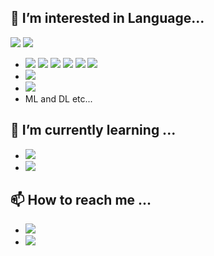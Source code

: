 ## 👀 I’m interested in Language...
<a href="https://www.python.org/" target="_blank"><img src="https://img.shields.io/badge/Python-library-0288D1?style=flat-square&logo=Python&logoColor=white"/></a>
<a target="_blank"><img src="https://img.shields.io/badge/BookStack-library-FF6F00?style=flat-square&logo=BookStack&logoColor=white"/></a>
- <a href="https://www.tensorflow.org/?hl=ko" target="_blank"><img src="https://img.shields.io/badge/TensorFlow-FF6F00?style=flat-square&logo=TensorFlow&logoColor=white"/></a>
<a href="https://keras.io/" target="_blank"><img src="https://img.shields.io/badge/Keras-FF6F00?style=flat-square&logo=Keras&logoColor=white"/></a>
<a href="https://pytorch.org/" target="_blank"><img src="https://img.shields.io/badge/PyTorch-EE4C2C?style=flat-square&logo=PyTorch&logoColor=white"/></a>
<a href="https://scikit-learn.org/stable/" target="_blank"><img src="https://img.shields.io/badge/scikit-learn-D00000?style=flat-square&logo=scikit-learn&logoColor=white"/></a>
<a href="https://numpy.org/" target="_blank"><img src="https://img.shields.io/badge/NumPy-013243?style=flat-square&logo=NumPy&logoColor=white"/></a>
<a href="https://pandas.pydata.org/" target="_blank"><img src="https://img.shields.io/badge/pandas-150458?style=flat-square&logo=pandas&logoColor=white"/></a>
- <a href="https://ko.reactjs.org/" target="_blank"><img src="https://img.shields.io/badge/React-61DAFB?style=flat-square&logo=React&logoColor=white"/></a>
- <a href="https://developer.android.com/" target="_blank"><img src="https://img.shields.io/badge/Android Studio-3DDC84?style=flat-square&logo=Android Studio&logoColor=white"/></a>
- ML and DL etc...

## 🌱 I’m currently learning ...
- <a href="https://cupy.dev/" target="_blank"><img src="https://img.shields.io/badge/NVIDIA-cupy-76B900?style=flat-square&logo=NVIDIA&logoColor=white"/></a>
- <a href="https://flutter.dev/" target="_blank"><img src="https://img.shields.io/badge/Flutter-02569B?style=flat-square&logo=Flutter&logoColor=white"/></a>


## 📫 How to reach me ...
- <img src="https://img.shields.io/badge/Gmail-dev.parkjeongsu@gmail.com-EA4335?style=flat-square&logo=Gmail&logoColor=white"/>
- <img src="https://img.shields.io/badge/Dev_Not_Integer#0117-5865F2?style=flat-square&logo=Discord&logoColor=white"/>
<!---
qkrwjdtn1236/qkrwjdtn1236 is a ✨ special ✨ repository because its `README.md` (this file) appears on your GitHub profile.
You can click the Preview link to take a look at your changes.
--->
